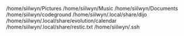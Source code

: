 /home/siilwyn/Pictures
/home/siilwyn/Music
/home/siilwyn/Documents
/home/siilwyn/codeground
/home/siilwyn/.local/share/dijo
/home/siilwyn/.local/share/evolution/calendar
/home/siilwyn/.local/share/restic.txt
/home/siilwyn/.ssh

